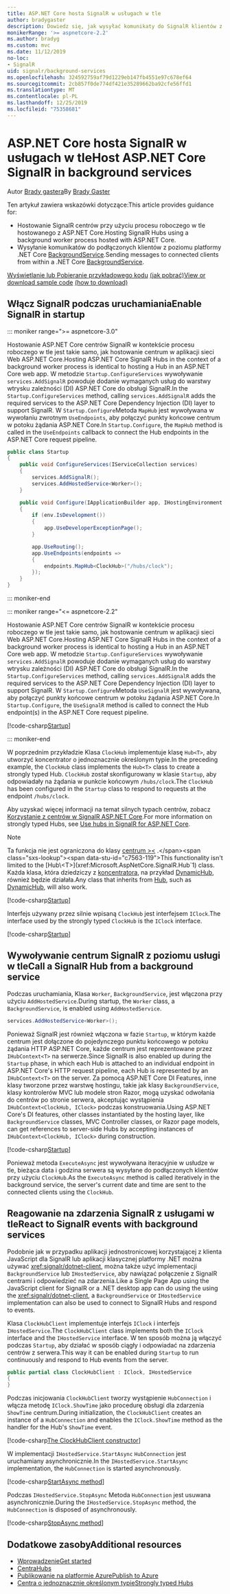 ```yaml
---
title: ASP.NET Core hosta SignalR w usługach w tle
author: bradygaster
description: Dowiedz się, jak wysyłać komunikaty do SignalR klientów z klas programu .NET Core BackgroundService.
monikerRange: '>= aspnetcore-2.2'
ms.author: bradyg
ms.custom: mvc
ms.date: 11/12/2019
no-loc:
- SignalR
uid: signalr/background-services
ms.openlocfilehash: 324592759af79d1229eb147fb4551e97c678ef64
ms.sourcegitcommit: 2cb857f0de774df421e35289662ba92cfe56ffd1
ms.translationtype: MT
ms.contentlocale: pl-PL
ms.lasthandoff: 12/25/2019
ms.locfileid: "75358681"
---
```

# <a name="host-aspnet-core-opno-locsignalr-in-background-services"></a><span data-ttu-id="c7563-103">ASP.NET Core hosta SignalR w usługach w tle</span><span class="sxs-lookup"><span data-stu-id="c7563-103">Host ASP.NET Core SignalR in background services</span></span>

<span data-ttu-id="c7563-104">Autor [Brady gastera](https://twitter.com/bradygaster)</span><span class="sxs-lookup"><span data-stu-id="c7563-104">By [Brady Gaster](https://twitter.com/bradygaster)</span></span>

<span data-ttu-id="c7563-105">Ten artykuł zawiera wskazówki dotyczące:</span><span class="sxs-lookup"><span data-stu-id="c7563-105">This article provides guidance for:</span></span>

* <span data-ttu-id="c7563-106">Hostowanie SignalR centrów przy użyciu procesu roboczego w tle hostowanego z ASP.NET Core.</span><span class="sxs-lookup"><span data-stu-id="c7563-106">Hosting SignalR Hubs using a background worker process hosted with ASP.NET Core.</span></span>
* <span data-ttu-id="c7563-107">Wysyłanie komunikatów do podłączonych klientów z poziomu platformy .NET Core [BackgroundService](xref:Microsoft.Extensions.Hosting.BackgroundService).</span><span class="sxs-lookup"><span data-stu-id="c7563-107">Sending messages to connected clients from within a .NET Core [BackgroundService](xref:Microsoft.Extensions.Hosting.BackgroundService).</span></span>

<span data-ttu-id="c7563-108">[Wyświetlanie lub Pobieranie przykładowego kodu](https://github.com/aspnet/AspNetCore.Docs/tree/master/aspnetcore/signalr/background-service/sample/) [(jak pobrać)](xref:index#how-to-download-a-sample)</span><span class="sxs-lookup"><span data-stu-id="c7563-108">[View or download sample code](https://github.com/aspnet/AspNetCore.Docs/tree/master/aspnetcore/signalr/background-service/sample/) [(how to download)](xref:index#how-to-download-a-sample)</span></span>

## <a name="enable-opno-locsignalr-in-startup"></a><span data-ttu-id="c7563-109">Włącz SignalR podczas uruchamiania</span><span class="sxs-lookup"><span data-stu-id="c7563-109">Enable SignalR in startup</span></span>

::: moniker range=">= aspnetcore-3.0"

<span data-ttu-id="c7563-110">Hostowanie ASP.NET Core centrów SignalR w kontekście procesu roboczego w tle jest takie samo, jak hostowanie centrum w aplikacji sieci Web ASP.NET Core.</span><span class="sxs-lookup"><span data-stu-id="c7563-110">Hosting ASP.NET Core SignalR Hubs in the context of a background worker process is identical to hosting a Hub in an ASP.NET Core web app.</span></span> <span data-ttu-id="c7563-111">W metodzie `Startup.ConfigureServices` wywoływanie `services.AddSignalR` powoduje dodanie wymaganych usług do warstwy wtrysku zależności (DI) ASP.NET Core do obsługi SignalR.</span><span class="sxs-lookup"><span data-stu-id="c7563-111">In the `Startup.ConfigureServices` method, calling `services.AddSignalR` adds the required services to the ASP.NET Core Dependency Injection (DI) layer to support SignalR.</span></span> <span data-ttu-id="c7563-112">W `Startup.Configure`Metoda `MapHub` jest wywoływana w wywołaniu zwrotnym `UseEndpoints`, aby połączyć punkty końcowe centrum w potoku żądania ASP.NET Core.</span><span class="sxs-lookup"><span data-stu-id="c7563-112">In `Startup.Configure`, the `MapHub` method is called in the `UseEndpoints` callback to connect the Hub endpoints in the ASP.NET Core request pipeline.</span></span>

```csharp
public class Startup
{
    public void ConfigureServices(IServiceCollection services)
    {
        services.AddSignalR();
        services.AddHostedService<Worker>();
    }

    public void Configure(IApplicationBuilder app, IHostingEnvironment env)
    {
        if (env.IsDevelopment())
        {
            app.UseDeveloperExceptionPage();
        }

        app.UseRouting();
        app.UseEndpoints(endpoints =>
        {
            endpoints.MapHub<ClockHub>("/hubs/clock");
        });
    }
}
```

::: moniker-end

::: moniker range="<= aspnetcore-2.2"

<span data-ttu-id="c7563-113">Hostowanie ASP.NET Core centrów SignalR w kontekście procesu roboczego w tle jest takie samo, jak hostowanie centrum w aplikacji sieci Web ASP.NET Core.</span><span class="sxs-lookup"><span data-stu-id="c7563-113">Hosting ASP.NET Core SignalR Hubs in the context of a background worker process is identical to hosting a Hub in an ASP.NET Core web app.</span></span> <span data-ttu-id="c7563-114">W metodzie `Startup.ConfigureServices` wywoływanie `services.AddSignalR` powoduje dodanie wymaganych usług do warstwy wtrysku zależności (DI) ASP.NET Core do obsługi SignalR.</span><span class="sxs-lookup"><span data-stu-id="c7563-114">In the `Startup.ConfigureServices` method, calling `services.AddSignalR` adds the required services to the ASP.NET Core Dependency Injection (DI) layer to support SignalR.</span></span> <span data-ttu-id="c7563-115">W `Startup.Configure`Metoda `UseSignalR` jest wywoływana, aby połączyć punkty końcowe centrum w potoku żądania ASP.NET Core.</span><span class="sxs-lookup"><span data-stu-id="c7563-115">In `Startup.Configure`, the `UseSignalR` method is called to connect the Hub endpoint(s) in the ASP.NET Core request pipeline.</span></span>

[!code-csharp[Startup](background-service/sample/Server/Startup.cs?name=Startup)]

::: moniker-end

<span data-ttu-id="c7563-116">W poprzednim przykładzie Klasa `ClockHub` implementuje klasę `Hub<T>`, aby utworzyć koncentrator o jednoznacznie określonym typie.</span><span class="sxs-lookup"><span data-stu-id="c7563-116">In the preceding example, the `ClockHub` class implements the `Hub<T>` class to create a strongly typed Hub.</span></span> <span data-ttu-id="c7563-117">`ClockHub` został skonfigurowany w klasie `Startup`, aby odpowiadały na żądania w punkcie końcowym `/hubs/clock`.</span><span class="sxs-lookup"><span data-stu-id="c7563-117">The `ClockHub` has been configured in the `Startup` class to respond to requests at the endpoint `/hubs/clock`.</span></span>

<span data-ttu-id="c7563-118">Aby uzyskać więcej informacji na temat silnych typach centrów, zobacz [Korzystanie z centrów w SignalR ASP.NET Core](xref:signalr/hubs#strongly-typed-hubs).</span><span class="sxs-lookup"><span data-stu-id="c7563-118">For more information on strongly typed Hubs, see [Use hubs in SignalR for ASP.NET Core](xref:signalr/hubs#strongly-typed-hubs).</span></span>

> [!NOTE]
> <span data-ttu-id="c7563-119">Ta funkcja nie jest ograniczona do klasy [centrum >\<](xref:Microsoft.AspNetCore.SignalR.Hub`1) .</span><span class="sxs-lookup"><span data-stu-id="c7563-119">This functionality isn't limited to the [Hub\<T>](xref:Microsoft.AspNetCore.SignalR.Hub`1) class.</span></span> <span data-ttu-id="c7563-120">Każda klasa, która dziedziczy z [koncentratora](xref:Microsoft.AspNetCore.SignalR.Hub), na przykład [DynamicHub](xref:Microsoft.AspNetCore.SignalR.DynamicHub), również będzie działała.</span><span class="sxs-lookup"><span data-stu-id="c7563-120">Any class that inherits from [Hub](xref:Microsoft.AspNetCore.SignalR.Hub), such as [DynamicHub](xref:Microsoft.AspNetCore.SignalR.DynamicHub), will also work.</span></span>

[!code-csharp[Startup](background-service/sample/Server/ClockHub.cs?name=ClockHub)]

<span data-ttu-id="c7563-121">Interfejs używany przez silnie wpisaną `ClockHub` jest interfejsem `IClock`.</span><span class="sxs-lookup"><span data-stu-id="c7563-121">The interface used by the strongly typed `ClockHub` is the `IClock` interface.</span></span>

[!code-csharp[Startup](background-service/sample/HubServiceInterfaces/IClock.cs?name=IClock)]

## <a name="call-a-opno-locsignalr-hub-from-a-background-service"></a><span data-ttu-id="c7563-122">Wywoływanie centrum SignalR z poziomu usługi w tle</span><span class="sxs-lookup"><span data-stu-id="c7563-122">Call a SignalR Hub from a background service</span></span>

<span data-ttu-id="c7563-123">Podczas uruchamiania, Klasa `Worker`, `BackgroundService`, jest włączona przy użyciu `AddHostedService`.</span><span class="sxs-lookup"><span data-stu-id="c7563-123">During startup, the `Worker` class, a `BackgroundService`, is enabled using `AddHostedService`.</span></span>

```csharp
services.AddHostedService<Worker>();
```

<span data-ttu-id="c7563-124">Ponieważ SignalR jest również włączona w fazie `Startup`, w którym każde centrum jest dołączone do pojedynczego punktu końcowego w potoku żądania HTTP ASP.NET Core, każde centrum jest reprezentowane przez `IHubContext<T>` na serwerze.</span><span class="sxs-lookup"><span data-stu-id="c7563-124">Since SignalR is also enabled up during the `Startup` phase, in which each Hub is attached to an individual endpoint in ASP.NET Core's HTTP request pipeline, each Hub is represented by an `IHubContext<T>` on the server.</span></span> <span data-ttu-id="c7563-125">Za pomocą ASP.NET Core DI Features, inne klasy tworzone przez warstwę hostingu, takie jak klasy `BackgroundService`, klasy kontrolerów MVC lub modele stron Razor, mogą uzyskać odwołania do centrów po stronie serwera, akceptując wystąpienia `IHubContext<ClockHub, IClock>` podczas konstruowania.</span><span class="sxs-lookup"><span data-stu-id="c7563-125">Using ASP.NET Core's DI features, other classes instantiated by the hosting layer, like `BackgroundService` classes, MVC Controller classes, or Razor page models, can get references to server-side Hubs by accepting instances of `IHubContext<ClockHub, IClock>` during construction.</span></span>

[!code-csharp[Startup](background-service/sample/Server/Worker.cs?name=Worker)]

<span data-ttu-id="c7563-126">Ponieważ metoda `ExecuteAsync` jest wywoływana iteracyjnie w usłudze w tle, bieżąca data i godzina serwera są wysyłane do podłączonych klientów przy użyciu `ClockHub`.</span><span class="sxs-lookup"><span data-stu-id="c7563-126">As the `ExecuteAsync` method is called iteratively in the background service, the server's current date and time are sent to the connected clients using the `ClockHub`.</span></span>

## <a name="react-to-opno-locsignalr-events-with-background-services"></a><span data-ttu-id="c7563-127">Reagowanie na zdarzenia SignalR z usługami w tle</span><span class="sxs-lookup"><span data-stu-id="c7563-127">React to SignalR events with background services</span></span>

<span data-ttu-id="c7563-128">Podobnie jak w przypadku aplikacji jednostronicowej korzystającej z klienta JavaScript dla SignalR lub aplikacji klasycznej platformy .NET można używać <xref:signalr/dotnet-client>, można także użyć implementacji `BackgroundService` lub `IHostedService`, aby nawiązać połączenie z SignalR centrami i odpowiedzieć na zdarzenia.</span><span class="sxs-lookup"><span data-stu-id="c7563-128">Like a Single Page App using the JavaScript client for SignalR or a .NET desktop app can do using the using the <xref:signalr/dotnet-client>, a `BackgroundService` or `IHostedService` implementation can also be used to connect to SignalR Hubs and respond to events.</span></span>

<span data-ttu-id="c7563-129">Klasa `ClockHubClient` implementuje interfejs `IClock` i interfejs `IHostedService`.</span><span class="sxs-lookup"><span data-stu-id="c7563-129">The `ClockHubClient` class implements both the `IClock` interface and the `IHostedService` interface.</span></span> <span data-ttu-id="c7563-130">W ten sposób można ją włączyć podczas `Startup`, aby działać w sposób ciągły i odpowiadać na zdarzenia centrów z serwera.</span><span class="sxs-lookup"><span data-stu-id="c7563-130">This way it can be enabled during `Startup` to run continuously and respond to Hub events from the server.</span></span>

```csharp
public partial class ClockHubClient : IClock, IHostedService
{
}
```

<span data-ttu-id="c7563-131">Podczas inicjowania `ClockHubClient` tworzy wystąpienie `HubConnection` i włącza metodę `IClock.ShowTime` jako procedurę obsługi dla zdarzenia `ShowTime` centrum.</span><span class="sxs-lookup"><span data-stu-id="c7563-131">During initialization, the `ClockHubClient` creates an instance of a `HubConnection` and enables the `IClock.ShowTime` method as the handler for the Hub's `ShowTime` event.</span></span>

[!code-csharp[The ClockHubClient constructor](background-service/sample/Clients.ConsoleTwo/ClockHubClient.cs?name=ClockHubClientCtor)]

<span data-ttu-id="c7563-132">W implementacji `IHostedService.StartAsync` `HubConnection` jest uruchamiany asynchronicznie.</span><span class="sxs-lookup"><span data-stu-id="c7563-132">In the `IHostedService.StartAsync` implementation, the `HubConnection` is started asynchronously.</span></span>

[!code-csharp[StartAsync method](background-service/sample/Clients.ConsoleTwo/ClockHubClient.cs?name=StartAsync)]

<span data-ttu-id="c7563-133">Podczas `IHostedService.StopAsync` Metoda `HubConnection` jest usuwana asynchronicznie.</span><span class="sxs-lookup"><span data-stu-id="c7563-133">During the `IHostedService.StopAsync` method, the `HubConnection` is disposed of asynchronously.</span></span>

[!code-csharp[StopAsync method](background-service/sample/Clients.ConsoleTwo/ClockHubClient.cs?name=StopAsync)]

## <a name="additional-resources"></a><span data-ttu-id="c7563-134">Dodatkowe zasoby</span><span class="sxs-lookup"><span data-stu-id="c7563-134">Additional resources</span></span>

* [<span data-ttu-id="c7563-135">Wprowadzenie</span><span class="sxs-lookup"><span data-stu-id="c7563-135">Get started</span></span>](xref:tutorials/signalr)
* [<span data-ttu-id="c7563-136">Centra</span><span class="sxs-lookup"><span data-stu-id="c7563-136">Hubs</span></span>](xref:signalr/hubs)
* [<span data-ttu-id="c7563-137">Publikowanie na platformie Azure</span><span class="sxs-lookup"><span data-stu-id="c7563-137">Publish to Azure</span></span>](xref:signalr/publish-to-azure-web-app)
* [<span data-ttu-id="c7563-138">Centra o jednoznacznie określonym typie</span><span class="sxs-lookup"><span data-stu-id="c7563-138">Strongly typed Hubs</span></span>](xref:signalr/hubs#strongly-typed-hubs)
